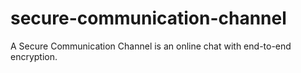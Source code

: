 # secure-communication-channel
A Secure Communication Channel is an online chat with end-to-end encryption.
